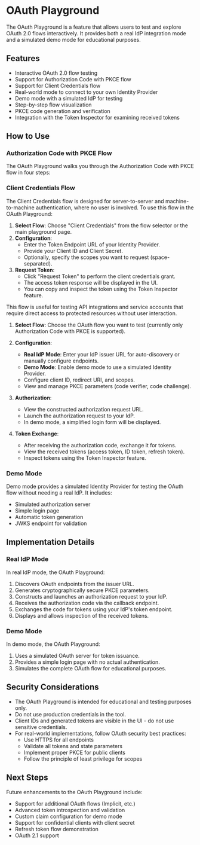 # OAuth Playground

The OAuth Playground is a feature that allows users to test and explore OAuth 2.0 flows interactively. It provides both a real IdP integration mode and a simulated demo mode for educational purposes.

## Features

- Interactive OAuth 2.0 flow testing
- Support for Authorization Code with PKCE flow
- Support for Client Credentials flow
- Real-world mode to connect to your own Identity Provider
- Demo mode with a simulated IdP for testing
- Step-by-step flow visualization
- PKCE code generation and verification
- Integration with the Token Inspector for examining received tokens

## How to Use

### Authorization Code with PKCE Flow

The OAuth Playground walks you through the Authorization Code with PKCE flow in four steps:

### Client Credentials Flow

The Client Credentials flow is designed for server-to-server and machine-to-machine authentication, where no user is involved. To use this flow in the OAuth Playground:

1. **Select Flow**: Choose "Client Credentials" from the flow selector or the main playground page.
2. **Configuration**:
   - Enter the Token Endpoint URL of your Identity Provider.
   - Provide your Client ID and Client Secret.
   - Optionally, specify the scopes you want to request (space-separated).
3. **Request Token**:
   - Click "Request Token" to perform the client credentials grant.
   - The access token response will be displayed in the UI.
   - You can copy and inspect the token using the Token Inspector feature.

This flow is useful for testing API integrations and service accounts that require direct access to protected resources without user interaction.

1. **Select Flow**: Choose the OAuth flow you want to test (currently only Authorization Code with PKCE is supported).

2. **Configuration**:
   - **Real IdP Mode**: Enter your IdP issuer URL for auto-discovery or manually configure endpoints.
   - **Demo Mode**: Enable demo mode to use a simulated Identity Provider.
   - Configure client ID, redirect URI, and scopes.
   - View and manage PKCE parameters (code verifier, code challenge).

3. **Authorization**:
   - View the constructed authorization request URL.
   - Launch the authorization request to your IdP.
   - In demo mode, a simplified login form will be displayed.

4. **Token Exchange**:
   - After receiving the authorization code, exchange it for tokens.
   - View the received tokens (access token, ID token, refresh token).
   - Inspect tokens using the Token Inspector feature.

### Demo Mode

Demo mode provides a simulated Identity Provider for testing the OAuth flow without needing a real IdP. It includes:

- Simulated authorization server
- Simple login page
- Automatic token generation
- JWKS endpoint for validation

## Implementation Details

### Real IdP Mode

In real IdP mode, the OAuth Playground:

1. Discovers OAuth endpoints from the issuer URL.
2. Generates cryptographically secure PKCE parameters.
3. Constructs and launches an authorization request to your IdP.
4. Receives the authorization code via the callback endpoint.
5. Exchanges the code for tokens using your IdP's token endpoint.
6. Displays and allows inspection of the received tokens.

### Demo Mode

In demo mode, the OAuth Playground:

1. Uses a simulated OAuth server for token issuance.
2. Provides a simple login page with no actual authentication.
3. Simulates the complete OAuth flow for educational purposes.

## Security Considerations

- The OAuth Playground is intended for educational and testing purposes only.
- Do not use production credentials in the tool.
- Client IDs and generated tokens are visible in the UI - do not use sensitive credentials.
- For real-world implementations, follow OAuth security best practices:
  - Use HTTPS for all endpoints
  - Validate all tokens and state parameters
  - Implement proper PKCE for public clients
  - Follow the principle of least privilege for scopes

## Next Steps

Future enhancements to the OAuth Playground include:

- Support for additional OAuth flows (Implicit, etc.)
- Advanced token introspection and validation
- Custom claim configuration for demo mode
- Support for confidential clients with client secret
- Refresh token flow demonstration
- OAuth 2.1 support
